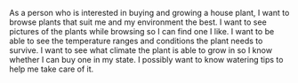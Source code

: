 As a person who is interested in buying and growing a house plant, I want to browse plants that suit me and my environment the best. I want to see pictures of the plants while browsing so I can find one I like. I want to be able to see the temperature ranges and conditions the plant needs to survive. I want to see what climate the plant is able to grow in so I know whether I can buy one in my state. I possibly want to know watering tips to help me take care of it. 
